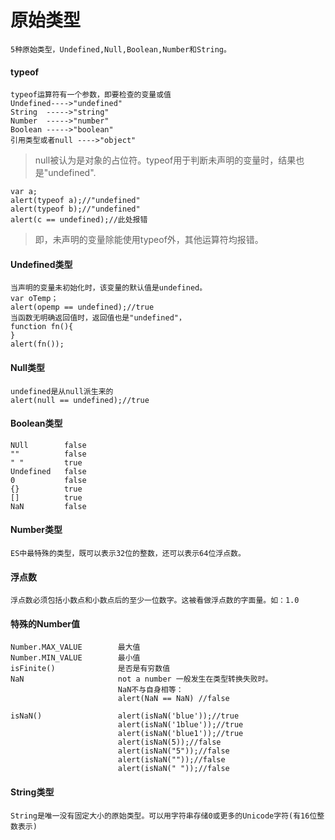 # 原始类型
    5种原始类型，Undefined,Null,Boolean,Number和String。
#### typeof
    typeof运算符有一个参数，即要检查的变量或值
    Undefined---->"undefined"
    String  ----->"string"
    Number  ----->"number"
    Boolean ----->"boolean"
    引用类型或者null ---->"object"
> null被认为是对象的占位符。typeof用于判断未声明的变量时，结果也是"undefined".

    var a;
    alert(typeof a);//"undefined"
    alert(typeof b);//"undefined"
    alert(c == undefined);//此处报错
> 即，未声明的变量除能使用typeof外，其他运算符均报错。
#### Undefined类型
    当声明的变量未初始化时，该变量的默认值是undefined。
    var oTemp；
    alert(opemp == undefined);//true
    当函数无明确返回值时，返回值也是"undefined"，
    function fn(){
    }
    alert(fn());
#### Null类型
    undefined是从null派生来的
    alert(null == undefined);//true
#### Boolean类型
    NUll        false
    ""          false
    " "         true
    Undefined   false
    0           false
    {}          true
    []          true
    NaN         false

#### Number类型
    ES中最特殊的类型，既可以表示32位的整数，还可以表示64位浮点数。
#### 浮点数
    浮点数必须包括小数点和小数点后的至少一位数字。这被看做浮点数的字面量。如：1.0
#### 特殊的Number值
    Number.MAX_VALUE        最大值
    Number.MIN_VALUE        最小值
    isFinite()              是否是有穷数值
    NaN                     not a number 一般发生在类型转换失败时。
                            NaN不与自身相等：
                            alert(NaN == NaN) //false

    isNaN()                 alert(isNaN('blue'));//true
                            alert(isNaN('1blue'));//true
                            alert(isNaN('blue1'));//true
                            alert(isNaN(5));//false
                            alert(isNaN("5"));//false
                            alert(isNaN(""));//false
                            alert(isNaN(" "));//false
#### String类型
    String是唯一没有固定大小的原始类型。可以用字符串存储0或更多的Unicode字符(有16位整数表示)
